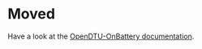 # Moved

Have a look at the [OpenDTU-OnBattery documentation](https://opendtu-onbattery.net/hardware/display/).
